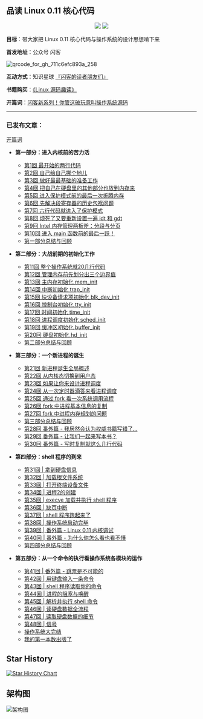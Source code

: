 ## 品读 Linux 0.11 核心代码

<p align='center'>
<a href="https://www.github.com/sunym1993" target="_blank"><img src="https://img.shields.io/badge/作者-闪客-2277cc.svg?style=flat-square&logo=GitHub"></a>
<a href="https://user-images.githubusercontent.com/25787738/141248489-c7dc20c1-cc5d-4a2d-bb5d-b5d8f9182058.jpg" target="_blank"><img src="https://img.shields.io/badge/公众号-闪客-009977.svg?style=flat-square&logo=WeChat"></a>
</p>

**目标**：带大家把 Linux 0.11 核心代码与操作系统的设计思想啃下来

**首发地址**：公众号 闪客

![qrcode_for_gh_711c6efc893a_258](https://user-images.githubusercontent.com/25787738/141248489-c7dc20c1-cc5d-4a2d-bb5d-b5d8f9182058.jpg)

**互动方式**：知识星球 [『闪客的读者朋友们』](https://t.zsxq.com/1872x4o91)

**书籍购买**：[《Linux 源码趣读》](https://mp.weixin.qq.com/s/UJ9llP9TVxruhIC9jj-Q1g)

**开篇词**：[闪客新系列！你管这破玩意叫操作系统源码](https://mp.weixin.qq.com/s/tvbkGLfhDq03xxM-FZ4zuA)

---

### 已发布文章：

[开篇词](https://mp.weixin.qq.com/s/tvbkGLfhDq03xxM-FZ4zuA)

* **第一部分：进入内核前的苦力活**

   * [第1回 最开始的两行代码](https://mp.weixin.qq.com/s/LIsqRX51W7d_yw-HN-s2DA)
   * [第2回 自己给自己挪个地儿](https://mp.weixin.qq.com/s/U-txDYt0YqLh5EeFOcB4NQ)
   * [第3回 做好最最基础的准备工作](https://mp.weixin.qq.com/s/90QBJ-lP_-du2qQJxNF-Fw)
   * [第4回 把自己在硬盘里的其他部分也放到内存来](https://mp.weixin.qq.com/s/hStc-y-sabP-KwJUDUesTw)
   * [第5回 进入保护模式前的最后一次折腾内存](https://mp.weixin.qq.com/s/5s_nmrWRZbA_4mkNKOQ2Cg)
   * [第6回 先解决段寄存器的历史包袱问题](https://mp.weixin.qq.com/s/p1a6QxYZyMpJF__uBSE1Kg)
   * [第7回 六行代码就进入了保护模式](https://mp.weixin.qq.com/s/S5zarr9BmLhUHAmdmeNypA)
   * [第8回 烦死了又要重新设置一遍 idt 和 gdt](https://mp.weixin.qq.com/s/ssQKFMehxZxWT9i6mdRtXg)
   * [第9回 Intel 内存管理两板斧：分段与分页](https://mp.weixin.qq.com/s/q2wU9IbX54t_GAuc9V5r7A)
   * [第10回 进入 main 函数前的最后一跃！](https://mp.weixin.qq.com/s/ISyaX5zPWRw_d-9zvZUPUg)
   * [第一部分总结与回顾](https://mp.weixin.qq.com/s/8bP3feeF_A13j7ysWur_JQ)

* **第二部分：大战前期的初始化工作**

   * [第11回 整个操作系统就20几行代码](https://mp.weixin.qq.com/s/kYBrMgHt7C9EmAcwJIPIxg)
   * [第12回 管理内存前先划分出三个边界值](https://mp.weixin.qq.com/s/eoBFcgm0QrHOVi_WoS7PwA)
   * [第13回 主内存初始化 mem_init](https://mp.weixin.qq.com/s/_rTmjHIDCV9ADiJlfo5B3g)
   * [第14回 中断初始化 trap_init](https://mp.weixin.qq.com/s/sFp_388qRncB-jpJeRzCGQ)
   * [第15回 块设备请求项初始化 blk_dev_init](https://mp.weixin.qq.com/s/pIbVY1XPCktxGogc4lI1Bw)
   * [第16回 控制台初始化 tty_init](https://mp.weixin.qq.com/s/yIrzEWUUuZC9OsiuU_lOaw)
   * [第17回 时间初始化 time_init](https://mp.weixin.qq.com/s/y26MMfj8pP5PmbKDZBT5-A)
   * [第18回 进程调度初始化 sched_init](https://mp.weixin.qq.com/s/j4FYWUSX_2gpDb_h4vEFqQ)
   * [第19回 缓冲区初始化 buffer_init](https://mp.weixin.qq.com/s/X8BSbf1qShS11_fzfyOhTg)
   * [第20回 硬盘初始化 hd_init](https://mp.weixin.qq.com/s/803C9jHxIe42i9BrNzEvPA)
   * [第二部分总结与回顾](https://mp.weixin.qq.com/s/Hf9B1ww1wFxiUDkWb0obeQ)

* **第三部分：一个新进程的诞生**

   * [第21回 新进程诞生全局概述](https://mp.weixin.qq.com/s/H_OCZ2ZtGHWHge_rYKCkJw)
   * [第22回 从内核态切换到用户态](https://mp.weixin.qq.com/s/AVl6R2N9d_sldkhfvC6aEw)
   * [第23回 如果让你来设计进程调度](https://mp.weixin.qq.com/s/Sf9vV7RCnVDlBKXx5jXs1Q)
   * [第24回 从一次定时器滴答来看进程调度](https://mp.weixin.qq.com/s/yFre8Qv_ZCtjRkTS49n6rw)
   * [第25回 通过 fork 看一次系统调用流程](https://mp.weixin.qq.com/s/rYBSH_AZDwgc8knSKDSSxA)
   * [第26回 fork 中进程基本信息的复制](https://mp.weixin.qq.com/s/8cy-xX3ekeqHelrFcYFkvw)
   * [第27回 fork 中进程内存规划的问题](https://mp.weixin.qq.com/s/d2pHFSbTLb-nv2C_RfKlVA)
   * [第三部分总结与回顾](https://mp.weixin.qq.com/s/V_Ryxox3iDCO994FzkSFfA)
   * [第28回 番外篇 - 我居然会认为权威书籍写错了...](https://mp.weixin.qq.com/s/JzCy_4RPhy17_G6KbY3f2g)
   * [第29回 番外篇 - 让我们一起来写本书？](https://mp.weixin.qq.com/s/NFUgJ4-hIyrs1sQr8AUCvA)
   * [第30回 番外篇 - 写时复制就这么几行代码](https://mp.weixin.qq.com/s/Pdnmys_hGoToZN193rfnoQ)

* **第四部分：shell 程序的到来**

   * [第31回 | 拿到硬盘信息](http://mp.weixin.qq.com/s?__biz=Mzk0MjE3NDE0Ng==&mid=2247502161&idx=1&sn=219186a1e587f40308515852d293aaf4&chksm=c2c5b3fcf5b23aead170092d4042abd54b272694cbaac3f750eb3adea584ee29653c72ad2915&scene=21#wechat_redirect)
   * [第32回 | 加载根文件系统](http://mp.weixin.qq.com/s?__biz=Mzk0MjE3NDE0Ng==&mid=2247502181&idx=1&sn=b6dcbd1d2cf930002852008a1c4e6a65&chksm=c2c5b3c8f5b23ade1532b725995dbc3b0138202555e44a6e308b84d668a2ef3041eb5cf77f86&scene=21#wechat_redirect)
   * [第33回 | 打开终端设备文件](http://mp.weixin.qq.com/s?__biz=Mzk0MjE3NDE0Ng==&mid=2247502230&idx=1&sn=44e023bf0b9b37261e35a6e3722bc57f&chksm=c2c5b33bf5b23a2d10a9dd36606c497f41a1c3dced57845ce7ef12741a348fab82beba462a8a&scene=21#wechat_redirect)
   * [第34回 | 进程2的创建](http://mp.weixin.qq.com/s?__biz=Mzk0MjE3NDE0Ng==&mid=2247502269&idx=1&sn=19f6831de5bac0d8a588b80757dbb1f4&chksm=c2c5b310f5b23a0633df6a75e36f4dae515e9d9aee1fa046888573e3d60e62752612edae536a&scene=21#wechat_redirect)
   * [第35回 | execve 加载并执行 shell 程序](http://mp.weixin.qq.com/s?__biz=Mzk0MjE3NDE0Ng==&mid=2247502475&idx=1&sn=4fcdbaa03bf6a1ca04db4013309c6aa3&chksm=c2c5b026f5b2393049efca68c429df5038fa0f317eea79fbd9ec2c661c3ec12b47a0701376a7&scene=21#wechat_redirect)
   * [第36回 | 缺页中断](http://mp.weixin.qq.com/s?__biz=Mzk0MjE3NDE0Ng==&mid=2247502511&idx=1&sn=eacddbb11dd2402c561a611f708ee045&chksm=c2c5b002f5b23914ccd645d94bdc59e0322776f71f41e6744fddeca2bfa027d12a25ec6bfc8a&scene=21#wechat_redirect)
   * [第37回 | shell 程序跑起来了](http://mp.weixin.qq.com/s?__biz=Mzk0MjE3NDE0Ng==&mid=2247502581&idx=1&sn=df3f2c19ce511ac24145091892f47837&chksm=c2c5b058f5b2394ee095d679071b43c23853dc86d5cfd4cc961568643110ab734f635b899984&scene=21#wechat_redirect)
   * [第38回 | 操作系统启动完毕](http://mp.weixin.qq.com/s?__biz=Mzk0MjE3NDE0Ng==&mid=2247502613&idx=1&sn=d7e85595323d3de138e5ac52bf8e61dd&chksm=c2c5b1b8f5b238ae8785f45bf83434839689e7e5a697026d9ebde5738f11a83c4379a16c349f&scene=21#wechat_redirect)
   * [第39回 | 番外篇 - Linux 0.11 内核调试](http://mp.weixin.qq.com/s?__biz=Mzk0MjE3NDE0Ng==&mid=2247502498&idx=1&sn=01cf816694f74ca8437374a9aa23ab64&chksm=c2c5b00ff5b23919c43ac96a38bc8b09f42ea17f92ea933157db3e7f0c77bb876bf7d0524afa&scene=21#wechat_redirect)
   * [第40回 | 番外篇 - 为什么你怎么看也看不懂](http://mp.weixin.qq.com/s?__biz=Mzk0MjE3NDE0Ng==&mid=2247502517&idx=1&sn=d6a20fb6ad50da584ac32e60823a1834&chksm=c2c5b018f5b2390e690c465aa35d822d14a23a2b76587303e9374aca431a718e1b104569efe4&scene=21#wechat_redirect)
   * [第四部分总结与回顾](http://mp.weixin.qq.com/s?__biz=Mzk0MjE3NDE0Ng==&mid=2247502650&idx=1&sn=ad947d70d372a1bc46741c459fd0ef9a&chksm=c2c5b197f5b23881a5e61c5581300beb4b3f1db8cab79eabec22fd847f1cdc0e11d3a713fd9f&scene=21#wechat_redirect)

* **第五部分：从一个命令的执行看操作系统各模块的运作**

   * [第41回 | 番外篇 - 跳票是不可能的](http://mp.weixin.qq.com/s?__biz=Mzk0MjE3NDE0Ng==&mid=2247502821&idx=1&sn=0ffa47028dfa013ead148f06d90fbb33&chksm=c2c5b148f5b2385e7d3f213517eb387ff85a1d94977788a2558e31194c5dcd0afb003c98ecaf&scene=21#wechat_redirect)
   * [第42回 | 用键盘输入一条命令](http://mp.weixin.qq.com/s?__biz=Mzk0MjE3NDE0Ng==&mid=2247502876&idx=1&sn=2c34491abd6ea14c9c7ccc3d2d9827c1&chksm=c2c5b6b1f5b23fa7bdf9c3e2bf811b84da937d30a2c9825ceba8a57c2c3e8e157dedae0bfc8d&scene=21#wechat_redirect)
   * [第43回 | shell 程序读取你的命令](http://mp.weixin.qq.com/s?__biz=Mzk0MjE3NDE0Ng==&mid=2247502944&idx=1&sn=cf2601b43a4bc3f89d7a517cbf7fd588&chksm=c2c5b6cdf5b23fdb306af852e9293bb64df019bffa3c403e6fa59b856b7bddd77a42e5fc75eb&scene=21#wechat_redirect)
   * [第44回 | 进程的阻塞与唤醒](https://mp.weixin.qq.com/s/HFQL5d-C24DKjQbYAQfl8g)
   * [第45回 | 解析并执行 shell 命令](http://mp.weixin.qq.com/s?__biz=Mzk0MjE3NDE0Ng==&mid=2247503139&idx=1&sn=652316c29be5ba983fbb658ce58443d8&chksm=c2c5b78ef5b23e980870ff66f066a624f9a5d61bd73f550d5579e745f60335dfb489dcf977d8&scene=21#wechat_redirect)
   * [第46回 | 读硬盘数据全流程](http://mp.weixin.qq.com/s?__biz=Mzk0MjE3NDE0Ng==&mid=2247503204&idx=1&sn=e00ee5e3584a7ecfaaec47ccf63c0555&chksm=c2c5b7c9f5b23edfd17396399772549674b5233add6062c4d236d4727650b3bd97742a202967&scene=21#wechat_redirect)
   * [第47回 | 读取硬盘数据的细节](http://mp.weixin.qq.com/s?__biz=Mzk0MjE3NDE0Ng==&mid=2247503228&idx=1&sn=e73ea3c148ecb7a15c9ef93b36b8a5cb&chksm=c2c5b7d1f5b23ec7f92fd29e2fe179d3122ed5180fb8054a0859afa1391c5c4314cf8c05ba45&scene=21#wechat_redirect)
   * [第48回 | 信号](https://mp.weixin.qq.com/s?__biz=Mzk0MjE3NDE0Ng==&mid=2247503287&idx=1&sn=62e5c9ea5142960a4cb02e18e2a6bdb3&chksm=c2c5b71af5b23e0cfaeb5151397436f213e82ffe0673b8a841b7b557815d377ca9ae563f19d0&scene=178&cur_album_id=2123743679373688834#rd)
   * [操作系统大完结](https://mp.weixin.qq.com/s/eWrNCtkirUu-1YsetR30Kg)
   * [我的第一本数出版了](https://mp.weixin.qq.com/s/UJ9llP9TVxruhIC9jj-Q1g)

## Star History

[![Star History Chart](https://api.star-history.com/svg?repos=dibingfa/flash-linux0.11-talk&type=Date)](https://star-history.com/#dibingfa/flash-linux0.11-talk&Date)

## 架构图

![架构图](https://user-images.githubusercontent.com/25787738/163914291-4aba48d7-f49e-4557-a4c4-d9ff07a20894.png)
